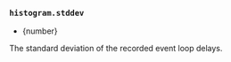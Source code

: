 ### `histogram.stddev`

<!-- YAML
added: v11.10.0
-->

* {number}

The standard deviation of the recorded event loop delays.

